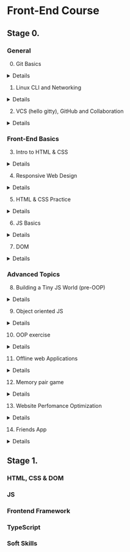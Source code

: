 # Front-End Course

## Stage 0.

### General

0. Git Basics
<details>
| New     |          |
| Suprise |          |
| Use     |          |
</details>

1. Linux CLI and Networking
<details>
| New     |          |
| Suprise |          |
| Use     |          |
</details>

2. VCS (hello gitty), GitHub and Collaboration
<details>
| New     |          |
| Suprise |          |
| Use     |          |
</details>

### Front-End Basics

3. Intro to HTML & CSS
<details>
| New     |          |
| Suprise |          |
| Use     |          |
</details>

4. Responsive Web Design
<details>
| New     |          |
| Suprise |          |
| Use     |          |
</details>

5. HTML & CSS Practice
<details>
| New     |          |
| Suprise |          |
| Use     |          |
</details>

6. JS Basics
<details>
| New     |          |
| Suprise |          |
| Use     |          |
</details>

7. DOM
<details>
| New     |          |
| Suprise |          |
| Use     |          |
</details>


### Advanced Topics

8. Building a Tiny JS World (pre-OOP)
<details>
| New     |          |
| Suprise |          |
| Use     |          |
</details>

9. Object oriented JS
<details>
| New     |          |
| Suprise |          |
| Use     |          |
</details>

10. OOP exercise
<details>
| New     |          |
| Suprise |          |
| Use     |          |
</details>

11. Offline web Applications
<details>
| New     |          |
| Suprise |          |
| Use     |          |
</details>

12. Memory pair game
<details>
| New     |          |
| Suprise |          |
| Use     |          |
</details>

13. Website Perfomance Optimization
<details>
| New     |          |
| Suprise |          |
| Use     |          |
</details>

14. Friends App
<details>
| New     |          |
| Suprise |          |
| Use     |          |
</details>


## Stage 1.

### HTML, CSS & DOM

### JS

### Frontend Framework

### TypeScript

### Soft Skills
